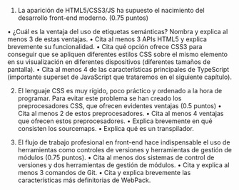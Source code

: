 1. La aparición de HTML5/CSS3/JS ha supuesto el nacimiento del desarrollo front-end
moderno. (0.75 puntos)

• ¿Cuál es la ventaja del uso de etiquetas semánticas? Nombra y explica al
menos 3 de estas ventajas.
• Cita al menos 3 APIs HTML5 y explica brevemente su funcionalidad.
• Cita qué opción ofrece CSS3 para conseguir que se apliquen diferentes estilos
CSS sobre el mismo elemento en su visualización en diferentes dispositivos
(diferentes tamaños de pantalla).
• Cita al menos 4 de las características principales de TypeScript (importante
superset de JavaScript que trataremos en el siguiente capítulo).

2. El lenguaje CSS es muy rígido, poco práctico y ordenado a la hora de programar. Para
evitar este problema se han creado los preprocesadores CSS, que ofrecen evidentes
ventajas (0.5 puntos)
• Cita al menos 2 de estos preprocesadores.
• Cita al menos 4 ventajas que ofrecen estos preprocesadores.
• Explica brevemente en qué consisten los sourcemaps.
• Explica qué es un transpilador.

3. El flujo de trabajo profesional en front-end hace indispensable el uso de herramientas
como controles de versiones y herramientas de gestión de módulos (0.75 puntos).
• Cita al menos dos sistemas de control de versiones y dos herramientas de
gestión de módulos.
• Cita y explica al menos 3 comandos de Git.
• Cita y explica brevemente las características más definitorias de WebPack.

